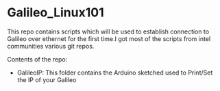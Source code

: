 Galileo_Linux101
===============

This repo contains scripts which will be used to establish connection to Galileo over ethernet for the first time.I got most of the scripts from intel communities various git repos. 

Contents of the repo:
- GalileoIP: This folder contains the Arduino sketched used to Print/Set the IP of your Galileo


